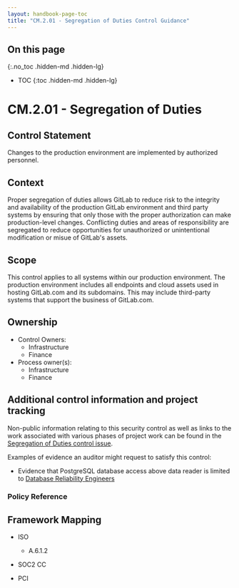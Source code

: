 ```yaml
---
layout: handbook-page-toc
title: "CM.2.01 - Segregation of Duties Control Guidance"
---
```


## On this page
{:.no_toc .hidden-md .hidden-lg}

- TOC
{:toc .hidden-md .hidden-lg}

# CM.2.01 - Segregation of Duties

## Control Statement

Changes to the production environment are implemented by authorized personnel.

## Context

Proper segregation of duties allows GitLab to reduce risk to the integrity and availability of the production GitLab environment and third party systems by ensuring that only those with the proper authorization can make production-level changes. Conflicting duties and areas of responsibility are segregated to reduce opportunities for unauthorized or unintentional modification or misue of GitLab's assets.

## Scope

This control applies to all systems within our production environment. The production environment includes all endpoints and cloud assets used in hosting GitLab.com and its subdomains. This may include third-party systems that support the business of GitLab.com.

## Ownership

* Control Owners: 
  * Infrastructure
  * Finance
* Process owner(s):
    * Infrastructure
    * Finance


## Additional control information and project tracking

Non-public information relating to this security control as well as links to the work associated with various phases of project work can be found in the [Segregation of Duties control issue](https://gitlab.com/gitlab-com/gl-security/compliance/compliance/issues/783).

Examples of evidence an auditor might request to satisfy this control:

* Evidence that PostgreSQL database access above data reader is limited to [Database Reliability Engineers](/job-families/engineering/database-reliability-engineer/)

### Policy Reference

## Framework Mapping

* ISO
  * A.6.1.2
  
* SOC2 CC
  
* PCI
  